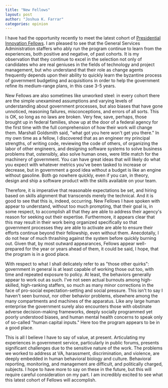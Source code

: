 ```yaml
---
title: "New Fellows"
layout: post
author: "Joshua K. Farrar"
categories: opinion
---
```


I have had the opportunity recently to meet the latest cohort of [Presidential Innovation Fellows](https://pif.gov). I am pleased to see that the General Services Administration staffers who ably run the program continue to learn from the experiences, both positive and negative, of past cohorts. It is my observation that they continue to excel in the selection not only of candidates who are real geniuses in the fields of technology and project management, but who understand that their role as change agents frequently depends upon their ability to quickly learn the byzantine process of government budgeting and acquisitions in order to help the government refine its medium-range plans, in this case 3-5 years.

New Fellows are also sometimes like unworked steel: in every cohort there are the simple unexamined assumptions and varying levels of understanding about government processes, but also biases that have gone unnoticed, reasoning failures, misconceptions, and errors of all sorts. This is OK, so long as no laws are broken. Very few, save, perhaps, those brought up in federal families, show up at the door of a federal agency for the first time with the full comprehension of how their work will change them. Marshall Goldsmith said, "what got you here won't get you there." In my own time as a fellow, I discovered that as an engineer my principal strengths, of writing code, reviewing the code of others, of organizing the labor of other engineers, and designing software systems to solve business problems that, ostensibly, also solve human ones, were little match for the machinery of government. You can have great ideas that will likely do what you expect with whatever metrics you've been tasked to increase or decrease, but in government a good idea without a budget is like an engine without gasoline. Both go nowhere quickly, even if you can, in theory, design and ship a software product with the skills available on your team.

Therefore, it is imperative that reasonable expectations be set, and hiring based on skills alignment that transcends merely the technical. And it is good to see that this is, indeed, occurring. New Fellows I have spoken with appear to understand, without too much prompting, that their goal is, in some respect, to accomplish all that they are able to address their agency's reason for seeking out their expertise. Furthermore, it appears clear that this may result in their work being organized specifically so that government processes they are able to activate are able to ensure their efforts continue beyond their fellowship, even without them. Anecdotally, I do not hear of much thrashing against the system before quickly burning out. Given that, by most outward appearances, Fellows appear well-prepared for the year or years ahead of them, it could be said, I hope, that the program is in a good place.

With respect to what I shall delicately refer to as "those other quirks": government in general is at least capable of working those out too, with time and repeated exposure to policy. At least, the behaviors generally appear to work out as such. I've not seen actual burnouts among high-skilled, high-ranking staffers, so much as many minor corrections in the face of pro-social expectation-setting and social pressure. This isn't to say I haven't seen burnout, nor other behavior problems, elsewhere among the many compartments and machines of the apparatus. Like any large human enterprise the government surely also encounters those with obstinate adverse decision-making frameworks, deeply socially programmed yet poorly understood biases, and human mental health concerns to speak only of so-called "human capital inputs." Here too the program appears to be in a good place.

This is all I believe I have to say of value, at present. Articulating my experiences in government service, particularly in public forums, presents significant challenges due to the sensitive nature of the work. The problems we worked to address at VA, harassment, discrimination, and violence, are deeply embedded in human behavioral biology and culture. Behavioral reporting, monitoring, and management are difficult, and politically charged, subjects. I hope to have more to say on these in the future, but this will require careful consideration on my part. I am incredibly excited to see what this latest cohort of Fellows will accomplish.
